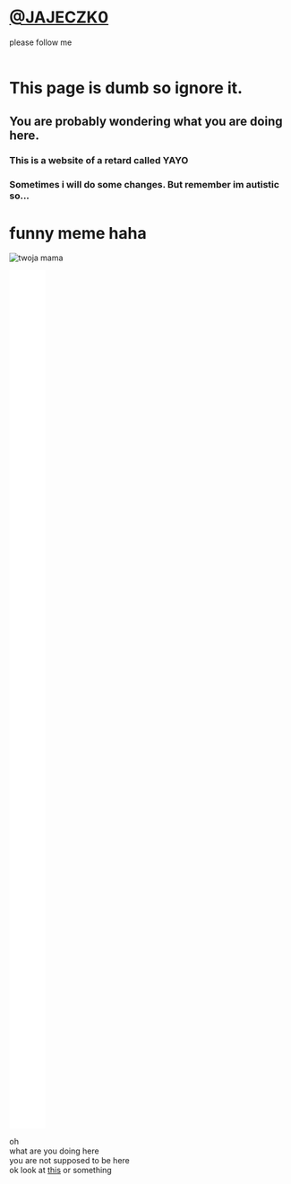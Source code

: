 # [@JAJECZK0](https://twitter.com/JAJECZK0)<br/>
please follow me
<br/>
<br/>
# This page is dumb so ignore it.<br/>
## You are probably wondering what you are doing here.<br/>
### This is a website of a retard called YAYO
### Sometimes i will do some changes. But remember im autistic so...

# **funny meme haha**

![twoja mama](https://i.ytimg.com/vi/vhl9wWLv2Yo/maxresdefault.jpg)
<iframe frameborder="0" height="1530" width="64" scrolling="no" src="gif.html" align="center"></iframe>


oh<br/>
what are you doing here<br/>
you are not supposed to be here<br/>
ok look at [this](https://ilysomuch.com/) or something<br/>
